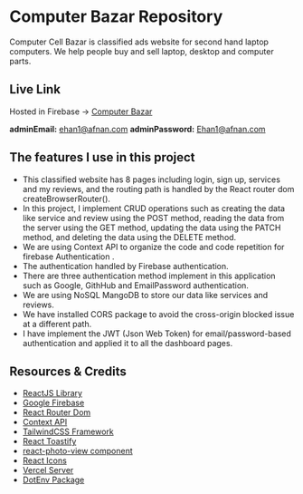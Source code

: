 # Computer Bazar Repository
Computer Cell Bazar is classified ads website for second hand laptop computers. We help people buy and sell laptop, desktop and computer parts.

## Live Link

Hosted in Firebase -> [Computer Bazar](https://computer-bazar.web.app/)

**adminEmail:** ehan1@afnan.com
**adminPassword:** Ehan1@afnan.com

## The features I use in this project
- This classified website has 8 pages including login, sign up, services and my reviews, and the routing path is handled by the React router dom createBrowserRouter().
- In this project, I implement CRUD operations such as creating the data like service and review using the POST method, reading the data from the server using the GET method, updating the data using the PATCH method, and deleting the data using the DELETE method.
- We are using Context API to organize the code and code repetition for firebase Authentication .
- The authentication handled by Firebase authentication.
- There are three authentication method implement in this application such as Google, GithHub and EmailPassword authentication.
- We are using NoSQL MangoDB to store our data like services and reviews.
- We have installed CORS package to avoid the cross-origin blocked issue at a different path.
- I have implement the JWT (Json Web Token) for email/password-based authentication and applied it to all the dashboard pages.

## Resources & Credits
- [ReactJS Library](https://reactjs.org/)
- [Google Firebase](https://firebase.google.com/)
- [React Router Dom](https://reactrouter.com/en/main)
- [Context API](https://reactjs.org/docs/context.html#api)
- [TailwindCSS Framework](https://tailwindCSS.com/)
- [React Toastify](https://github.com/fkhadra/react-toastify)
- [react-photo-view component](https://react-photo-view.vercel.app/en-US)
- [React Icons](https://react-icons.github.io/react-icons/)
- [Vercel Server](https://vercel.com/)
- [DotEnv Package](https://www.npmjs.com/package/dotenv)